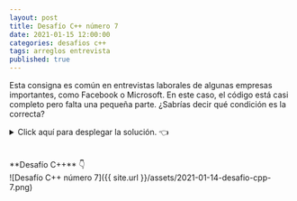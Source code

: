 ```yaml
---
layout: post
title: Desafío C++ número 7
date: 2021-01-15 12:00:00
categories: desafios c++
tags: arreglos entrevista
published: true
---
```

Esta consigna es común en entrevistas laborales de algunas empresas importantes, como Facebook o Microsoft. En este caso, el código está casi completo pero falta una pequeña parte. ¿Sabrías decir qué condición es la correcta?

<details><summary>Click aquí para desplegar la solución. 👈</summary>
<br />✅ La respuesta correcta es la d: numeros[i] != 0.
<br />
<br />✏️ Explicación: La variable "i" se utiliza para iterar por el índice del vector "numeros" y la variable "cero" se detiene cada vez que encuentra un 0 en el arreglo. Si el elemento del vector en la posición indicada por i es diferente de 0, debemos intercambiarlo con el último 0 que hemos encontrado, ubicado en la posición que indica la variable "cero".
<br />
<br />▶️ [Ver algoritmo explicado](https://youtu.be/nADemX9stHY?t=862){:target="_blank"}
<br />
<br /><div markdown="1">💻 [Código ejecutable](https://repl.it/@programacionde1/C-Desafio-7){:target="_blank"}
  </div>
<br />
<div markdown="1">![Solución al desafío]({{ site.url }}/assets/2021-01-14-desafio-cpp-7-solucion.png)
  </div></details>

<br />
<br />
**Desafío C++** 👇
<br />
![Desafío C++ número 7]({{ site.url }}/assets/2021-01-14-desafio-cpp-7.png)


